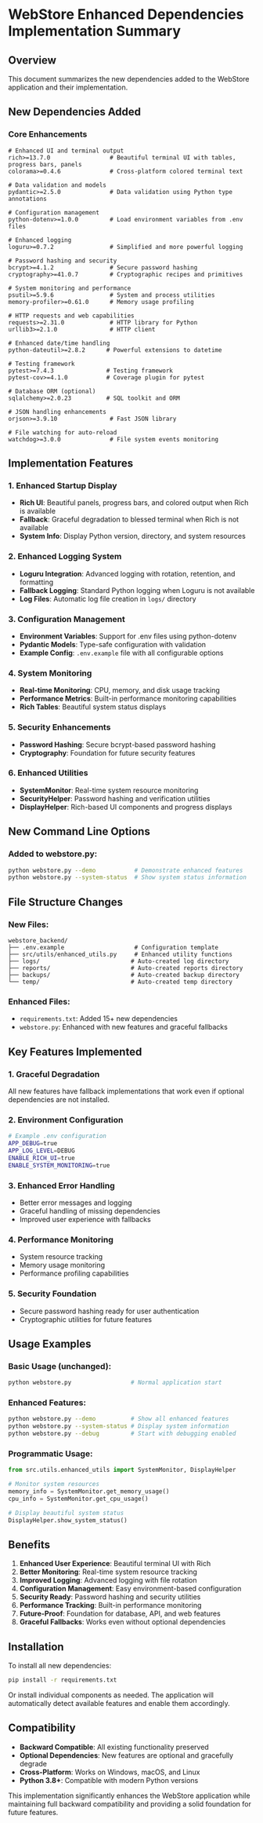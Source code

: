 # WebStore Enhanced Dependencies Implementation Summary

## Overview
This document summarizes the new dependencies added to the WebStore application and their implementation.

## New Dependencies Added

### Core Enhancements
```
# Enhanced UI and terminal output
rich>=13.7.0                 # Beautiful terminal UI with tables, progress bars, panels
colorama>=0.4.6              # Cross-platform colored terminal text

# Data validation and models
pydantic>=2.5.0              # Data validation using Python type annotations

# Configuration management
python-dotenv>=1.0.0         # Load environment variables from .env files

# Enhanced logging
loguru>=0.7.2                # Simplified and more powerful logging

# Password hashing and security
bcrypt>=4.1.2                # Secure password hashing
cryptography>=41.0.7         # Cryptographic recipes and primitives

# System monitoring and performance
psutil>=5.9.6                # System and process utilities
memory-profiler>=0.61.0      # Memory usage profiling

# HTTP requests and web capabilities
requests>=2.31.0             # HTTP library for Python
urllib3>=2.1.0               # HTTP client

# Enhanced date/time handling
python-dateutil>=2.8.2      # Powerful extensions to datetime

# Testing framework
pytest>=7.4.3               # Testing framework
pytest-cov>=4.1.0           # Coverage plugin for pytest

# Database ORM (optional)
sqlalchemy>=2.0.23          # SQL toolkit and ORM

# JSON handling enhancements
orjson>=3.9.10               # Fast JSON library

# File watching for auto-reload
watchdog>=3.0.0              # File system events monitoring
```

## Implementation Features

### 1. Enhanced Startup Display
- **Rich UI**: Beautiful panels, progress bars, and colored output when Rich is available
- **Fallback**: Graceful degradation to blessed terminal when Rich is not available
- **System Info**: Display Python version, directory, and system resources

### 2. Enhanced Logging System
- **Loguru Integration**: Advanced logging with rotation, retention, and formatting
- **Fallback Logging**: Standard Python logging when Loguru is not available
- **Log Files**: Automatic log file creation in `logs/` directory

### 3. Configuration Management
- **Environment Variables**: Support for .env files using python-dotenv
- **Pydantic Models**: Type-safe configuration with validation
- **Example Config**: `.env.example` file with all configurable options

### 4. System Monitoring
- **Real-time Monitoring**: CPU, memory, and disk usage tracking
- **Performance Metrics**: Built-in performance monitoring capabilities
- **Rich Tables**: Beautiful system status displays

### 5. Security Enhancements
- **Password Hashing**: Secure bcrypt-based password hashing
- **Cryptography**: Foundation for future security features

### 6. Enhanced Utilities
- **SystemMonitor**: Real-time system resource monitoring
- **SecurityHelper**: Password hashing and verification utilities
- **DisplayHelper**: Rich-based UI components and progress displays

## New Command Line Options

### Added to webstore.py:
```bash
python webstore.py --demo           # Demonstrate enhanced features
python webstore.py --system-status  # Show system status information
```

## File Structure Changes

### New Files:
```
webstore_backend/
├── .env.example                    # Configuration template
├── src/utils/enhanced_utils.py     # Enhanced utility functions
├── logs/                          # Auto-created log directory
├── reports/                       # Auto-created reports directory
├── backups/                       # Auto-created backup directory
└── temp/                          # Auto-created temp directory
```

### Enhanced Files:
- `requirements.txt`: Added 15+ new dependencies
- `webstore.py`: Enhanced with new features and graceful fallbacks

## Key Features Implemented

### 1. Graceful Degradation
All new features have fallback implementations that work even if optional dependencies are not installed.

### 2. Environment Configuration
```bash
# Example .env configuration
APP_DEBUG=true
APP_LOG_LEVEL=DEBUG
ENABLE_RICH_UI=true
ENABLE_SYSTEM_MONITORING=true
```

### 3. Enhanced Error Handling
- Better error messages and logging
- Graceful handling of missing dependencies
- Improved user experience with fallbacks

### 4. Performance Monitoring
- System resource tracking
- Memory usage monitoring
- Performance profiling capabilities

### 5. Security Foundation
- Secure password hashing ready for user authentication
- Cryptographic utilities for future features

## Usage Examples

### Basic Usage (unchanged):
```bash
python webstore.py                 # Normal application start
```

### Enhanced Features:
```bash
python webstore.py --demo          # Show all enhanced features
python webstore.py --system-status # Display system information
python webstore.py --debug         # Start with debugging enabled
```

### Programmatic Usage:
```python
from src.utils.enhanced_utils import SystemMonitor, DisplayHelper

# Monitor system resources
memory_info = SystemMonitor.get_memory_usage()
cpu_info = SystemMonitor.get_cpu_usage()

# Display beautiful system status
DisplayHelper.show_system_status()
```

## Benefits

1. **Enhanced User Experience**: Beautiful terminal UI with Rich
2. **Better Monitoring**: Real-time system resource tracking
3. **Improved Logging**: Advanced logging with file rotation
4. **Configuration Management**: Easy environment-based configuration
5. **Security Ready**: Password hashing and security utilities
6. **Performance Tracking**: Built-in performance monitoring
7. **Future-Proof**: Foundation for database, API, and web features
8. **Graceful Fallbacks**: Works even without optional dependencies

## Installation

To install all new dependencies:
```bash
pip install -r requirements.txt
```

Or install individual components as needed. The application will automatically detect available features and enable them accordingly.

## Compatibility

- **Backward Compatible**: All existing functionality preserved
- **Optional Dependencies**: New features are optional and gracefully degrade
- **Cross-Platform**: Works on Windows, macOS, and Linux
- **Python 3.8+**: Compatible with modern Python versions

This implementation significantly enhances the WebStore application while maintaining full backward compatibility and providing a solid foundation for future features.

